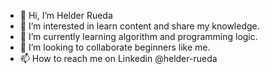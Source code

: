 - 👋 Hi, I’m Helder Rueda
- 👀 I’m interested in learn content and share my knowledge.
- 🌱 I’m currently learning algorithm and programming logic.
- 💞️ I’m looking to collaborate beginners like me.
- 📫 How to reach me on Linkedin @helder-rueda

<!---
helder-rueda/helder-rueda is a ✨ special ✨ repository because its `README.md` (this file) appears on your GitHub profile.
You can click the Preview link to take a look at your changes.
--->
